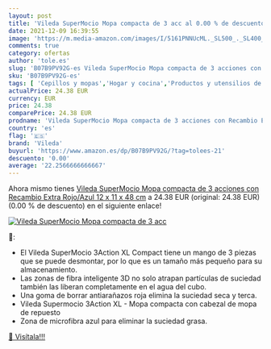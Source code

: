 ```yaml
---
layout: post
title: 'Vileda SuperMocio Mopa compacta de 3 acc al 0.00 % de descuento'
date: 2021-12-09 16:39:55
image: 'https://m.media-amazon.com/images/I/5161PNNUcML._SL500_._SL400_.jpg'
comments: true
category: ofertas
author: 'tole.es'
slug: 'B07B9PV92G-es Vileda SuperMocio Mopa compacta de 3 acciones con Recambio...'
sku: 'B07B9PV92G-es'
tags: [ 'Cepillos y mopas','Hogar y cocina','Productos y utensilios de limpieza','vileda', ]
actualPrice: 24.38 EUR
currency: EUR
price: 24.38
comparePrice: 24.38 EUR
prodname: 'Vileda SuperMocio Mopa compacta de 3 acciones con Recambio Extra  Rojo/Azul  12 x 11 x 48 cm'
country: 'es'
flag: '🇪🇸'
brand: 'Vileda'
buyurl: 'https://www.amazon.es/dp/B07B9PV92G/?tag=tolees-21'
descuento: '0.00'
average: '22.2566666666667'
---
```


Ahora mismo tienes [Vileda SuperMocio Mopa compacta de 3 acciones con Recambio Extra  Rojo/Azul  12 x 11 x 48 cm](https://www.amazon.es/dp/B07B9PV92G/?tag=tolees-21) a 24.38 EUR (original: 24.38 EUR) (0.00 %  de descuento) en el siguiente enlace!

[![Vileda SuperMocio Mopa compacta de 3 acc](https://m.media-amazon.com/images/I/5161PNNUcML._SL500_._SL400_.jpg)](https://www.amazon.es/dp/B07B9PV92G/?tag=tolees-21)

🔎:

- El Vileda SuperMocio 3Action XL Compact tiene un mango de 3 piezas que se puede desmontar, por lo que es un tamaño más pequeño para su almacenamiento.
- Las zonas de fibra inteligente 3D no solo atrapan partículas de suciedad también las liberan completamente en el agua del cubo.
- Una goma de borrar antiarañazos roja elimina la suciedad seca y terca.
- Vileda Supermocio 3Action XL - Mopa compacta con cabezal de mopa de repuesto
- Zona de microfibra azul para eliminar la suciedad grasa.

[🛒 Visítala!!!](https://www.amazon.es/dp/B07B9PV92G/?tag=tolees-21)
